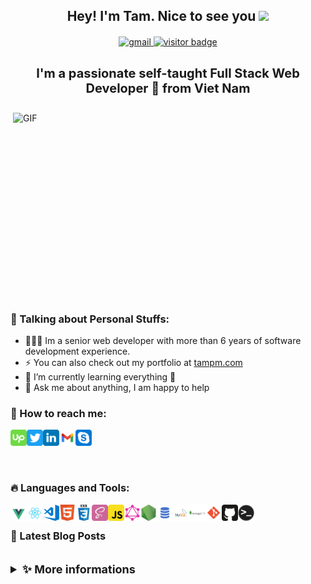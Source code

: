 ## <h2 align="center" style="font-weight: bold; margin-top: 20px; margin-bottom: 20px;">Hey! I'm Tam. Nice to see you <img src="https://media.giphy.com/media/hvRJCLFzcasrR4ia7z/giphy.gif" width="30px"></h1>

<p align="center">
  <a href="https://tampm.com" target="_blank">
    <img alt="gmail" height="25px" src="https://img.shields.io/website?label=tampm.com&style=for-the-badge&url=https%3A%2F%2Ftampm.com" />
  </a>
  <a href="https://github.com/tampm92" target="_blank">
    <img alt="visitor badge" height="25px" src="https://visitor-badge.glitch.me/badge?page_id=tampm92.tampm92" />
  </a>
</p>

## <h1 align="center" style="font-weight: bold; margin-top: 20px; margin-bottom: 10px; font-size: 20px">I'm a passionate self-taught Full Stack Web Developer 🚀 from Viet Nam</h1>

<br/>

<img align="right" alt="GIF" src="https://github.com/abhisheknaiidu/abhisheknaiidu/blob/master/code.gif?raw=true" width="500" height="320" />
  
### **🌈 Talking about Personal Stuffs:**

- 👨🏽‍💻 Im a senior web developer with more than 6 years of software development experience.
- ⚡ You can also check out my portfolio at [tampm.com][website]
- 🌱 I’m currently learning everything 🤣
- 💬 Ask me about anything, I am happy to help

### **🤙 How to reach me:**

[<img align="left" alt="Vue" width="26px" src="https://raw.githubusercontent.com/edent/SuperTinyIcons/master/images/svg/upwork.svg" />][upwork]
[<img align="left" alt="Vue" width="26px" src="https://raw.githubusercontent.com/edent/SuperTinyIcons/master/images/svg/twitter.svg" />][twitter]
[<img align="left" alt="Vue" width="26px" src="https://raw.githubusercontent.com/edent/SuperTinyIcons/master/images/svg/linkedin.svg" />][linkedin]
[<img align="left" alt="Vue" width="26px" src="https://raw.githubusercontent.com/edent/SuperTinyIcons/master/images/svg/gmail.svg" />][gmail]
<a href="skype:toilatoi911992?chat" target="_blank">
  <img alt="gmail" height="26px" src="https://raw.githubusercontent.com/edent/SuperTinyIcons/master/images/svg/skype.svg" />
</a>

<br/>

### **🔥 Languages and Tools:**

[<img align="left" alt="Vue" width="26px" src="https://raw.githubusercontent.com/edent/SuperTinyIcons/master/images/svg/vue.svg" />][website]
[<img align="left" alt="React" width="26px" src="https://raw.githubusercontent.com/edent/SuperTinyIcons/master/images/svg/react.svg" />][website]
[<img align="left" alt="Visual Studio Code" width="26px" src="https://raw.githubusercontent.com/github/explore/80688e429a7d4ef2fca1e82350fe8e3517d3494d/topics/visual-studio-code/visual-studio-code.png" />][website]
[<img align="left" alt="HTML5" width="26px" src="https://raw.githubusercontent.com/edent/SuperTinyIcons/master/images/svg/html5.svg" />][website]
[<img align="left" alt="CSS3" width="26px" src="https://raw.githubusercontent.com/github/explore/80688e429a7d4ef2fca1e82350fe8e3517d3494d/topics/css/css.png" />][website]
[<img align="left" alt="Sass" width="26px" src="https://raw.githubusercontent.com/edent/SuperTinyIcons/master/images/svg/sass.svg" />][website]
[<img align="left" alt="JavaScript" width="26px" src="https://raw.githubusercontent.com/edent/SuperTinyIcons/master/images/svg/javascript.svg" />][website]
[<img align="left" alt="GraphQL" width="26px" src="https://raw.githubusercontent.com/github/explore/80688e429a7d4ef2fca1e82350fe8e3517d3494d/topics/graphql/graphql.png" />][website]
[<img align="left" alt="Node.js" width="26px" src="https://raw.githubusercontent.com/github/explore/80688e429a7d4ef2fca1e82350fe8e3517d3494d/topics/nodejs/nodejs.png" />][website]
[<img align="left" alt="SQL" width="26px" src="https://raw.githubusercontent.com/github/explore/80688e429a7d4ef2fca1e82350fe8e3517d3494d/topics/sql/sql.png" />][website]
[<img align="left" alt="MySQL" width="26px" src="https://raw.githubusercontent.com/github/explore/80688e429a7d4ef2fca1e82350fe8e3517d3494d/topics/mysql/mysql.png" />][website]
[<img align="left" alt="MongoDB" width="26px" src="https://raw.githubusercontent.com/github/explore/80688e429a7d4ef2fca1e82350fe8e3517d3494d/topics/mongodb/mongodb.png" />][website]
[<img align="left" alt="Git" width="26px" src="https://raw.githubusercontent.com/edent/SuperTinyIcons/master/images/svg/git.svg" />][website]
[<img align="left" alt="GitHub" width="26px" src="https://raw.githubusercontent.com/edent/SuperTinyIcons/master/images/svg/github.svg" />][website]
[<img align="left" alt="Terminal" width="26px" src="https://raw.githubusercontent.com/github/explore/80688e429a7d4ef2fca1e82350fe8e3517d3494d/topics/terminal/terminal.png" />][website]

<br/>

### **📕 Latest Blog Posts**

<!-- BLOG-POST-LIST:START -->
<!-- BLOG-POST-LIST:END -->

<br/>

<details>
  <summary style="font-weight: bold; margin-bottom: 10px; font-size: 18px">✨ More informations</summary>

  <div>
    <img src="https://github-readme-stats.vercel.app/api/top-langs?username=tampm92&show_icons=true&locale=en&layout=compact" alt="tampm92 GitHub Stats" />
    <br/>
    <img src="https://github-readme-stats.vercel.app/api?username=tampm92&show_icons=true&locale=en" alt="tampm92 GitHub Stats" />
  </div>
</details>

[website]: https://tampm.com
[twitter]: https://twitter.com/tamphan1992
[linkedin]: https://linkedin.com/in/tampm
[upwork]: https://www.upwork.com/o/profiles/users/~01f18e2f7018c8ba95/
[gmail]: mailto:phanminhtam1992@gmail.com
[skype]: skype:toilatoi911992?chat
